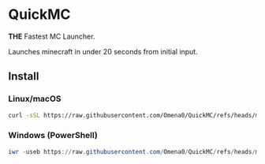 
# QuickMC

**THE** Fastest MC Launcher.

Launches minecraft in under 20 seconds from initial input.

## Install

### Linux/macOS

```bash
curl -sSL https://raw.githubusercontent.com/Omena0/QuickMC/refs/heads/master/setup.sh | bash
```

### Windows (PowerShell)

```powershell
iwr -useb https://raw.githubusercontent.com/Omena0/QuickMC/refs/heads/master/setup.cmd | iex
```

